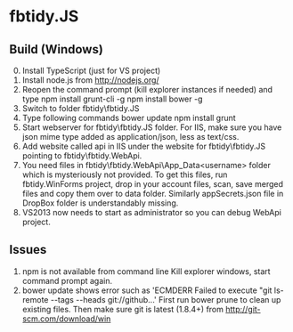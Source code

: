 fbtidy.JS
==========

Build (Windows)
---------------
0. Install TypeScript (just for VS project)
1. Install node.js from http://nodejs.org/
2. Reopen the command prompt (kill explorer instances if needed) and type
	npm install grunt-cli -g
	npm install bower -g
3. Switch to folder fbtidy\fbtidy.JS
4. Type following commands
	bower update
	npm install
	grunt
5. Start webserver for fbtidy\fbtidy.JS folder. For IIS, make sure you have json mime type added as application/json, less as text/css.
6. Add website called api in IIS under the website for fbtidy\fbtidy.JS pointing to fbtidy\fbtidy.WebApi.
7. You need files in fbtidy\fbtidy.WebApi\App_Data\<username> folder which is mysteriously not provided. To get this files, run fbtidy.WinForms project, drop in your account files, scan, save merged files and copy them over to data folder. Similarly appSecrets.json file in DropBox folder is understandably missing.
8. VS2013 now needs to start as administrator so you can debug WebApi project.
 
 Issues
 -------
 1. npm is not available from command line
	Kill explorer windows, start command prompt again.
 2. bower update shows error such as 
	'ECMDERR Failed to execute "git ls-remote --tags --heads git://github...'
	First run bower prune to clean up existing files.
	Then make sure git is latest (1.8.4+) from http://git-scm.com/download/win
	
 
